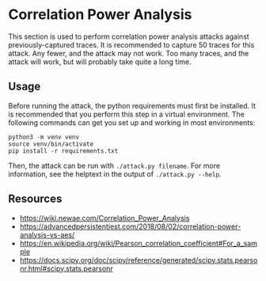 Correlation Power Analysis
==========================

This section is used to perform correlation power analysis attacks against previously-captured traces. It is recommended to capture 50 traces for this attack. Any fewer, and the attack may not work. Too many traces, and the attack will work, but will probably take quite a long time.

Usage
-----

Before running the attack, the python requirements must first be installed. It is recommended that you perform this step in a virtual environment. The following commands can get you set up and working in most environments:

```shell
python3 -m venv venv
source venv/bin/activate
pip install -r requirements.txt
```

Then, the attack can be run with `./attack.py filename`. For more information, see the helptext in the output of `./attack.py --help`.

Resources
---------

- https://wiki.newae.com/Correlation_Power_Analysis
- https://advancedpersistentjest.com/2018/08/02/correlation-power-analysis-vs-aes/
- https://en.wikipedia.org/wiki/Pearson_correlation_coefficient#For_a_sample
- https://docs.scipy.org/doc/scipy/reference/generated/scipy.stats.pearsonr.html#scipy.stats.pearsonr